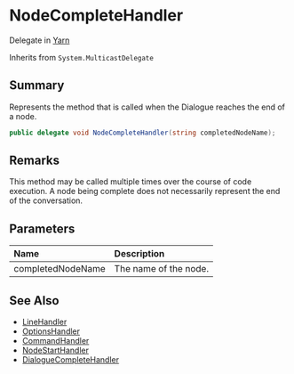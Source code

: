 # NodeCompleteHandler

Delegate in [Yarn](/api/csharp/yarn.md)

Inherits from `System.MulticastDelegate`

## Summary


Represents the method that is called when the Dialogue reaches the
end of a node.


```csharp
public delegate void NodeCompleteHandler(string completedNodeName);
```

## Remarks


This method may be called multiple times over the course of code
execution. A node being complete does not necessarily represent the
end of the conversation.


## Parameters

|Name|Description|
|:---|:---|
|completedNodeName|The name of the node.|

## See Also

* [LineHandler](/api/csharp/yarn.linehandler.md)
* [OptionsHandler](/api/csharp/yarn.optionshandler.md)
* [CommandHandler](/api/csharp/yarn.commandhandler.md)
* [NodeStartHandler](/api/csharp/yarn.nodestarthandler.md)
* [DialogueCompleteHandler](/api/csharp/yarn.dialoguecompletehandler.md)

